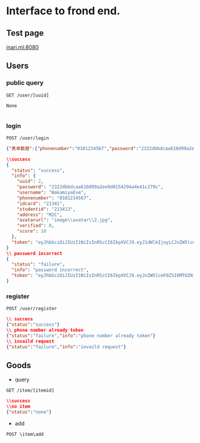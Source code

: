 # Interface to frond end.
## Test page
[inari.ml:8080](http://inari.ml:8080)

## Users

### public query

```
GET /user/[uuid]
```
```
None
```

``` json

```
### login
```
POST /user/login
```
```json
{"表单数据":{"phonenumber":"0101234567","password":"2322dbbdcaa610d99a2ee9d0154294a4e41c279c"}}
```

``` json
\\success
{
  "status": "success",
  "info": {
    "uuid": 2,
    "password": "2322dbbdcaa610d99a2ee9d0154294a4e41c279c",
    "username": "WakamiyaEve",
    "phonenumber": "0101234567",
    "idcard": "21341",
    "studentid": "213413",
    "address": "M2C",
    "avatarurl": "image\\avatar\\2.jpg",
    "verified": 0,
    "score": 10
  },
  "token": "eyJhbGciOiJIUzI1NiIsInR5cCI6IkpXVCJ9.eyJ1dWlkIjoyLCJnZW5lcmF0ZSI6MTU2Njk4OTc3MDk4OSwiaWF0IjoxNTY2OTg5NzcwfQ.s5o0Vn8TN-EyWEz-dwwlUfz7CwXnbj5yynwiUO5rjho"
}
\\ password incorrect
{
  "status": "failure",
  "info": "password incorrect",
  "token": "eyJhbGciOiJIUzI1NiIsInR5cCI6IkpXVCJ9.eyJnZW5lcmF0ZSI6MTU2Njk4OTcxMjAyMywiaWF0IjoxNTY2OTg5NzEyfQ.cLwu0_TK_Z4mYI3xDp3RJQ9NJoa4R1Pc-tX8E4xFUWY"
}
```
### register
```
POST /user/register
```
``` json
\\ success
{"status":"success"}
\\ phone number already token
{"status":"failure","info":"phone number already token"}
\\ invaild request
{"status":"failure","info":"invaild request"}
```
## Goods
* query
```
GET /item/[itemid]
```
``` json
\\success
\\no item
{"status":"none"}
```
* add
```
POST \item\add
```